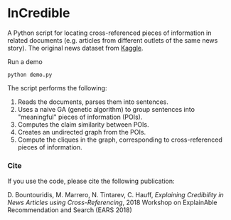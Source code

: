 # InCredible

A Python script for locating cross-referenced pieces of information in related documents (e.g. articles from different outlets of the same news story). The original news dataset from [Kaggle](https://www.kaggle.com/snapcrack/all-the-news).

Run a demo
```
python demo.py
```

The script performs the following:
1. Reads the documents, parses them into sentences.
2. Uses a naive GA (genetic algorithm) to group sentences into "meaningful" pieces of information (POIs).
3. Computes the claim similarity between POIs.
4. Creates an undirected graph from the POIs.
5. Compute the cliques in the graph, corresponding to cross-referenced pieces of information.

### Cite
If you use the code, please cite the following publication:

D. Bountouridis, M. Marrero, N. Tintarev, C. Hauff, _Explaining Credibility in News Articles using Cross-Referencing_, 
2018 Workshop on ExplainAble Recommendation and Search (EARS 2018)
